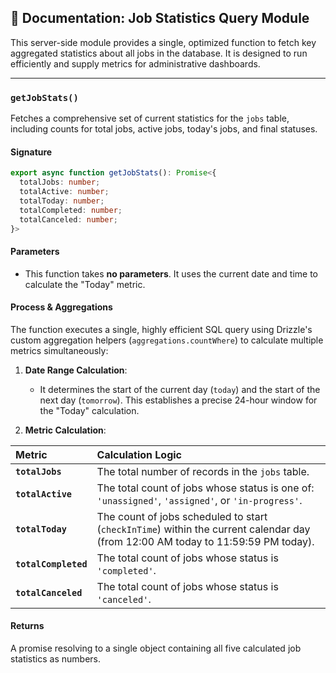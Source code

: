 ## 📄 Documentation: Job Statistics Query Module

This server-side module provides a single, optimized function to fetch key aggregated statistics about all jobs in the database. It is designed to run efficiently and supply metrics for administrative dashboards.

-----

### **`getJobStats()`**

Fetches a comprehensive set of current statistics for the `jobs` table, including counts for total jobs, active jobs, today's jobs, and final statuses.

#### **Signature**

```typescript
export async function getJobStats(): Promise<{
  totalJobs: number;
  totalActive: number;
  totalToday: number;
  totalCompleted: number;
  totalCanceled: number;
}>
```

#### **Parameters**

  * This function takes **no parameters**. It uses the current date and time to calculate the "Today" metric.

#### **Process & Aggregations**

The function executes a single, highly efficient SQL query using Drizzle's custom aggregation helpers (`aggregations.countWhere`) to calculate multiple metrics simultaneously:

1.  **Date Range Calculation**:

      * It determines the start of the current day (`today`) and the start of the next day (`tomorrow`). This establishes a precise 24-hour window for the "Today" calculation.

2.  **Metric Calculation**:

| Metric | Calculation Logic |
| :--- | :--- |
| **`totalJobs`** | The total number of records in the `jobs` table. |
| **`totalActive`** | The total count of jobs whose status is one of: `'unassigned'`, `'assigned'`, or `'in-progress'`. |
| **`totalToday`** | The count of jobs scheduled to start (`checkInTime`) within the current calendar day (from 12:00 AM today to 11:59:59 PM today). |
| **`totalCompleted`** | The total count of jobs whose status is `'completed'`. |
| **`totalCanceled`** | The total count of jobs whose status is `'canceled'`. |

#### **Returns**

A promise resolving to a single object containing all five calculated job statistics as numbers.